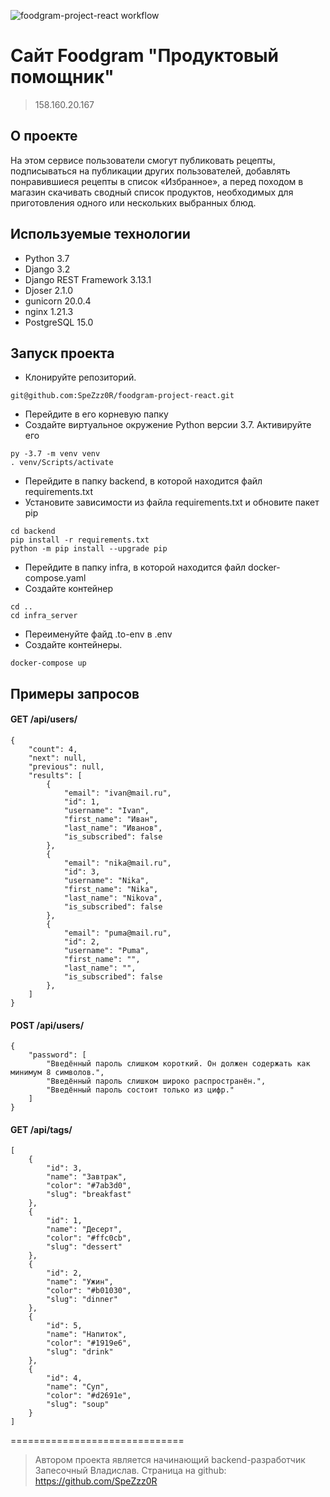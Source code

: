 ![foodgram-project-react workflow](https://github.com/SpeZzz0R/foodgram-project-react/actions/workflows/foodgram_workflow.yml/badge.svg)


# Сайт Foodgram "Продуктовый помощник"
> 158.160.20.167

## О проекте
На этом сервисе пользователи смогут публиковать рецепты, подписываться на публикации других пользователей, добавлять понравившиеся рецепты в список «Избранное», а перед походом в магазин скачивать сводный список продуктов, необходимых для приготовления одного или нескольких выбранных блюд.

## Используемые технологии
- Python 3.7
- Django 3.2 
- Django REST Framework 3.13.1
- Djoser 2.1.0
- gunicorn 20.0.4
- nginx 1.21.3
- PostgreSQL 15.0

## Запуск проекта
* Клонируйте репозиторий.
```
git@github.com:SpeZzz0R/foodgram-project-react.git
```
* Перейдите в его корневую папку
* Создайте виртуальное окружение Python версии 3.7. Активируйте его
```
py -3.7 -m venv venv
. venv/Scripts/activate
```
* Перейдите в папку backend, в которой находится файл requirements.txt
* Установите зависимости из файла requirements.txt и обновите пакет pip
```
cd backend
pip install -r requirements.txt
python -m pip install --upgrade pip
```
* Перейдите в папку infra, в которой находится файл docker-compose.yaml
* Создайте контейнер
```
cd ..
cd infra_server
```
* Переименуйте файд .to-env в .env
* Создайте контейнеры.
```
docker-compose up
```

## Примеры запросов

#### GET /api/users/ 
```
{
    "count": 4,
    "next": null,
    "previous": null,
    "results": [
        {
            "email": "ivan@mail.ru",
            "id": 1,
            "username": "Ivan",
            "first_name": "Иван",
            "last_name": "Иванов",
            "is_subscribed": false
        },
        {
            "email": "nika@mail.ru",
            "id": 3,
            "username": "Nika",
            "first_name": "Nika",
            "last_name": "Nikova",
            "is_subscribed": false
        },
        {
            "email": "puma@mail.ru",
            "id": 2,
            "username": "Puma",
            "first_name": "",
            "last_name": "",
            "is_subscribed": false
        },
    ]
}
```

#### POST /api/users/ 
```
{
    "password": [
        "Введённый пароль слишком короткий. Он должен содержать как минимум 8 символов.",
        "Введённый пароль слишком широко распространён.",
        "Введённый пароль состоит только из цифр."
    ]
}
```

#### GET /api/tags/
```
[
    {
        "id": 3,
        "name": "Завтрак",
        "color": "#7ab3d0",
        "slug": "breakfast"
    },
    {
        "id": 1,
        "name": "Десерт",
        "color": "#ffc0cb",
        "slug": "dessert"
    },
    {
        "id": 2,
        "name": "Ужин",
        "color": "#b01030",
        "slug": "dinner"
    },
    {
        "id": 5,
        "name": "Напиток",
        "color": "#1919e6",
        "slug": "drink"
    },
    {
        "id": 4,
        "name": "Суп",
        "color": "#d2691e",
        "slug": "soup"
    }
]
```
==============================

> Автором проекта является начинающий backend-разработчик
> Запесочный Владислав. 
> Страница на github: https://github.com/SpeZzz0R  
> 
